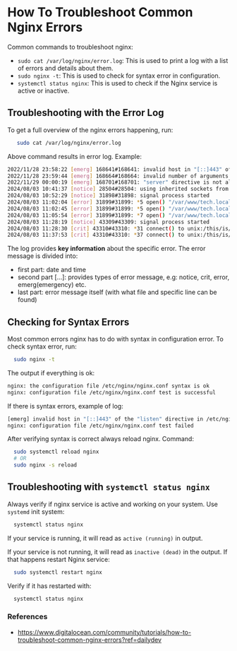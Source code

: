 # How To Troubleshoot Common Nginx Errors

Common commands to troubleshoot nginx:

- `sudo cat /var/log/nginx/error.log`: This is used to print a log with a list of errors and details about them.
- `sudo nginx -t`: This is used to check for syntax error in configuration.
- `systemctl status nginx`: This is used to check if the Nginx service is active or inactive.

## Troubleshooting with the Error Log

To get a full overview of the nginx errors happening, run:

```bash
   sudo cat /var/log/nginx/error.log
```

Above command results in error log. Example:

```bash
2022/11/28 23:58:22 [emerg] 168641#168641: invalid host in "[::]443" of the "listen" directive in /etc/nginx/sites-enabled/test.do-community.com:12
2022/11/28 23:59:44 [emerg] 168664#168664: invalid number of arguments in "root" directive in /etc/nginx/sites-enabled/test.do-community.com:4
2022/11/29 00:00:19 [emerg] 168701#168701: "server" directive is not allowed here in /etc/nginx/sites-enabled/test.do-community.com:6
2024/08/03 10:41:37 [notice] 28504#28504: using inherited sockets from "6;7;"
2024/08/03 10:52:29 [notice] 31898#31898: signal process started
2024/08/03 11:02:04 [error] 31899#31899: *5 open() "/var/www/tech.local/foss" failed (2: No such file or directory), client: 127.0.0.1, server: tech.local, request: "GET /foss HTTP/1.1", host: "localhost", referrer: "http://localhost/"
2024/08/03 11:02:45 [error] 31899#31899: *5 open() "/var/www/tech.local/foss" failed (2: No such file or directory), client: 127.0.0.1, server: tech.local, request: "GET /foss HTTP/1.1", host: "localhost", referrer: "http://localhost/"
2024/08/03 11:05:54 [error] 31899#31899: *7 open() "/var/www/tech.local/foss" failed (2: No such file or directory), client: 127.0.0.1, server: tech.local, request: "GET /foss HTTP/1.1", host: "localhost", referrer: "http://localhost/"
2024/08/03 11:28:19 [notice] 43309#43309: signal process started
2024/08/03 11:28:30 [crit] 43310#43310: *31 connect() to unix:/this/is/error failed (2: No such file or directory) while connecting to upstream, client: 127.0.0.1, server: tech.local, request: "GET /500error HTTP/1.1", upstream: "fastcgi://unix:/this/is/error:", host: "localhost"
2024/08/03 11:37:53 [crit] 43310#43310: *37 connect() to unix:/this/is/error failed (2: No such file or directory) while connecting to upstream, client: 127.0.0.1, server: tech.local, request: "GET /500error HTTP/1.1", upstream: "fastcgi://unix:/this/is/error:", host: "localhost"
```

The log provides **key information** about the specific error.
The error message is divided into:

- first part: date and time
- second part [...]: provides types of error message, e.g: notice, crit, error, emerg(emergency) etc.
- last part: error message itself (with what file and specific line can be found)

## Checking for Syntax Errors

Most common errors nginx has to do with syntax in configuration error. To check syntax error, run:

```bash
  sudo nginx -t
```

The output if everything is ok:

```bash
nginx: the configuration file /etc/nginx/nginx.conf syntax is ok
nginx: configuration file /etc/nginx/nginx.conf test is successful
```

If there is syntax errors, example of log:

```bash
[emerg] invalid host in "[::]443" of the "listen" directive in /etc/nginx/sites-enabled/test.do-community.com:12
nginx: configuration file /etc/nginx/nginx.conf test failed
```

After verifying syntax is correct always reload nginx. Command:

```bash
  sudo systemctl reload nginx
  # OR
  sudo nginx -s reload
```

## Troubleshooting with `systemctl status nginx`

Always verify if nginx service is active and working on your system. Use `systemd` init system:

```bash
  systemctl status nginx
```

If your service is running, it will read as `active (running)` in output.

If your service is not running, it will read as `inactive (dead)` in the output. If that happens restart Nginx service:

```bash
  sudo systemctl restart nginx
```

Verify if it has restarted with:

```bash
  systemctl status nginx
```

### References

- https://www.digitalocean.com/community/tutorials/how-to-troubleshoot-common-nginx-errors?ref=dailydev
